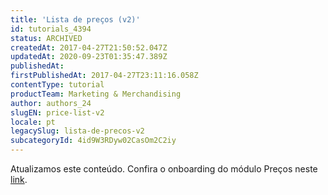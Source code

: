 ```yaml
---
title: 'Lista de preços (v2)'
id: tutorials_4394
status: ARCHIVED
createdAt: 2017-04-27T21:50:52.047Z
updatedAt: 2020-09-23T01:35:47.389Z
publishedAt: 
firstPublishedAt: 2017-04-27T23:11:16.058Z
contentType: tutorial
productTeam: Marketing & Merchandising
author: authors_24
slugEN: price-list-v2
locale: pt
legacySlug: lista-de-precos-v2
subcategoryId: 4id9W3RDyw02CasOm2C2iy
---
```


Atualizamos este conteúdo. Confira o onboarding do módulo Preços neste [link](https://help.vtex.com/tracks/precos-101--6f8pwCns3PJHqMvQSugNfP). 
